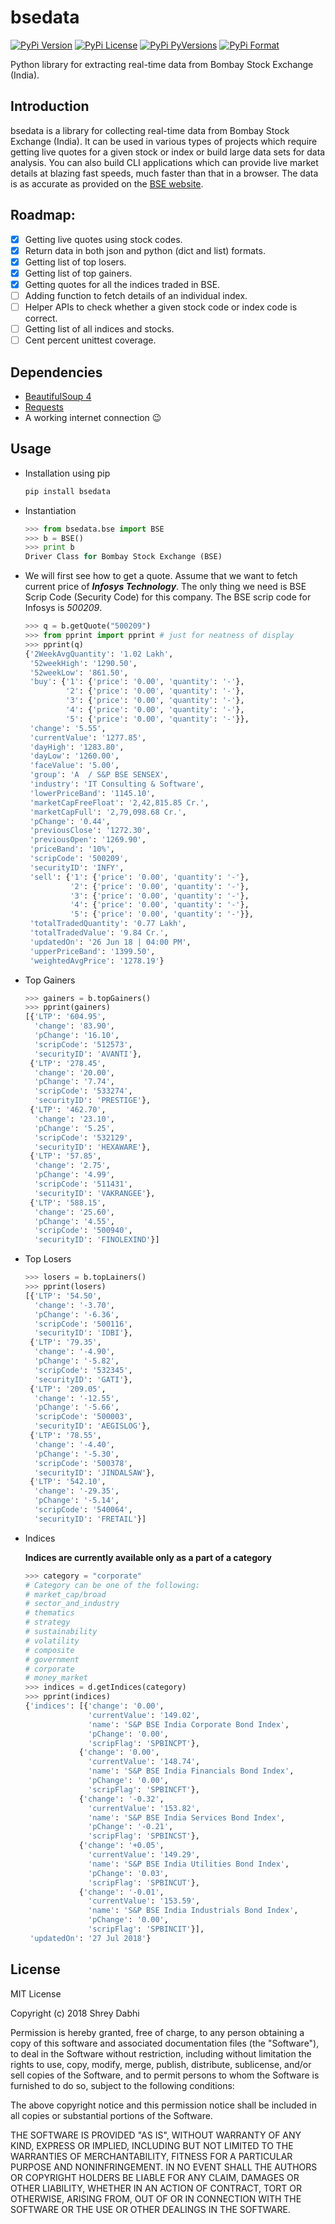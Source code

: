 # bsedata

[![PyPi Version](https://img.shields.io/pypi/v/bsedata.svg)](https://pypi.org/project/bsedata/)
[![PyPi License](https://img.shields.io/pypi/l/bsedata.svg)](https://pypi.org/project/bsedata/)
[![PyPi PyVersions](https://img.shields.io/pypi/pyversions/bsedata.svg)](https://pypi.org/project/bsedata/)
[![PyPi Format](https://img.shields.io/pypi/format/bsedata.svg)](https://pypi.org/project/bsedata/)

Python library for extracting real-time data from Bombay Stock Exchange (India).

## Introduction

bsedata is a library for collecting real-time data from Bombay Stock Exchange (India). It can be used in various types of projects which require getting live quotes for a given stock or index or build large data sets for data analysis. You can also build CLI applications which can provide live market details at blazing fast speeds, much faster than that in a browser. The data is as accurate as provided on the [BSE website](m.bseindia.com).

## Roadmap:

- [x] Getting live quotes using stock codes.
- [x] Return data in both json and python (dict and list) formats.
- [x] Getting list of top losers.
- [x] Getting list of top gainers.
- [x] Getting quotes for all the indices traded in BSE.
- [ ] Adding function to fetch details of an individual index.
- [ ] Helper APIs to check whether a given stock code or index code is correct.
- [ ] Getting list of all indices and stocks.
- [ ] Cent percent unittest coverage.

## Dependencies

 * [BeautifulSoup 4](https://www.crummy.com/software/BeautifulSoup/bs4/doc/)
 * [Requests](http://docs.python-requests.org/en/master/)
 * A working internet connection :wink:

## Usage

 * Installation using pip
    ```bash
    pip install bsedata
    ```
 * Instantiation
    ```python
    >>> from bsedata.bse import BSE
    >>> b = BSE()
    >>> print b
    Driver Class for Bombay Stock Exchange (BSE)
    ```
 * We will first see how to get a quote. Assume that we want to fetch current price of _**Infosys Technology**_. The only thing we need is BSE Scrip Code (Security Code) for this company. The BSE scrip code for Infosys is _500209_.
    ```python
    >>> q = b.getQuote("500209")
    >>> from pprint import pprint # just for neatness of display
    >>> pprint(q)
    {'2WeekAvgQuantity': '1.02 Lakh',
     '52weekHigh': '1290.50',
     '52weekLow': '861.50',
     'buy': {'1': {'price': '0.00', 'quantity': '-'},
             '2': {'price': '0.00', 'quantity': '-'},
             '3': {'price': '0.00', 'quantity': '-'},
             '4': {'price': '0.00', 'quantity': '-'},
             '5': {'price': '0.00', 'quantity': '-'}},
     'change': '5.55',
     'currentValue': '1277.85',
     'dayHigh': '1283.80',
     'dayLow': '1260.00',
     'faceValue': '5.00',
     'group': 'A  / S&P BSE SENSEX',
     'industry': 'IT Consulting & Software',
     'lowerPriceBand': '1145.10',
     'marketCapFreeFloat': '2,42,815.85 Cr.',
     'marketCapFull': '2,79,098.68 Cr.',
     'pChange': '0.44',
     'previousClose': '1272.30',
     'previousOpen': '1269.90',
     'priceBand': '10%',
     'scripCode': '500209',
     'securityID': 'INFY',
     'sell': {'1': {'price': '0.00', 'quantity': '-'},
              '2': {'price': '0.00', 'quantity': '-'},
              '3': {'price': '0.00', 'quantity': '-'},
              '4': {'price': '0.00', 'quantity': '-'},
              '5': {'price': '0.00', 'quantity': '-'}},
     'totalTradedQuantity': '0.77 Lakh',
     'totalTradedValue': '9.84 Cr.',
     'updatedOn': '26 Jun 18 | 04:00 PM',
     'upperPriceBand': '1399.50',
     'weightedAvgPrice': '1278.19'}
    ```
 * Top Gainers
    ```python
    >>> gainers = b.topGainers()
    >>> pprint(gainers)
    [{'LTP': '604.95',
      'change': '83.90',
      'pChange': '16.10',
      'scripCode': '512573',
      'securityID': 'AVANTI'},
     {'LTP': '278.45',
      'change': '20.00',
      'pChange': '7.74',
      'scripCode': '533274',
      'securityID': 'PRESTIGE'},
     {'LTP': '462.70',
      'change': '23.10',
      'pChange': '5.25',
      'scripCode': '532129',
      'securityID': 'HEXAWARE'},
     {'LTP': '57.85',
      'change': '2.75',
      'pChange': '4.99',
      'scripCode': '511431',
      'securityID': 'VAKRANGEE'},
     {'LTP': '588.15',
      'change': '25.60',
      'pChange': '4.55',
      'scripCode': '500940',
      'securityID': 'FINOLEXIND'}]
    ```
 * Top Losers
    ```python
    >>> losers = b.topLainers()
    >>> pprint(losers)
    [{'LTP': '54.50',
      'change': '-3.70',
      'pChange': '-6.36',
      'scripCode': '500116',
      'securityID': 'IDBI'},
     {'LTP': '79.35',
      'change': '-4.90',
      'pChange': '-5.82',
      'scripCode': '532345',
      'securityID': 'GATI'},
     {'LTP': '209.05',
      'change': '-12.55',
      'pChange': '-5.66',
      'scripCode': '500003',
      'securityID': 'AEGISLOG'},
     {'LTP': '78.55',
      'change': '-4.40',
      'pChange': '-5.30',
      'scripCode': '500378',
      'securityID': 'JINDALSAW'},
     {'LTP': '542.10',
      'change': '-29.35',
      'pChange': '-5.14',
      'scripCode': '540064',
      'securityID': 'FRETAIL'}]
    ```
 * Indices

    **Indices are currently available only as a part of a category**
    ```python
    >>> category = "corporate"
    # Category can be one of the following:
    # market_cap/broad
    # sector_and_industry
    # thematics
    # strategy
    # sustainability
    # volatility
    # composite
    # government
    # corporate
    # money_market
    >>> indices = d.getIndices(category)
    >>> pprint(indices)
    {'indices': [{'change': '0.00',
                  'currentValue': '149.02',
                  'name': 'S&P BSE India Corporate Bond Index',
                  'pChange': '0.00',
                  'scripFlag': 'SPBINCPT'},
                {'change': '0.00',
                  'currentValue': '148.74',
                  'name': 'S&P BSE India Financials Bond Index',
                  'pChange': '0.00',
                  'scripFlag': 'SPBINCFT'},
                {'change': '-0.32',
                  'currentValue': '153.82',
                  'name': 'S&P BSE India Services Bond Index',
                  'pChange': '-0.21',
                  'scripFlag': 'SPBINCST'},
                {'change': '+0.05',
                  'currentValue': '149.29',
                  'name': 'S&P BSE India Utilities Bond Index',
                  'pChange': '0.03',
                  'scripFlag': 'SPBINCUT'},
                {'change': '-0.01',
                  'currentValue': '153.59',
                  'name': 'S&P BSE India Industrials Bond Index',
                  'pChange': '0.00',
                  'scripFlag': 'SPBINCIT'}],
     'updatedOn': '27 Jul 2018'}
    ```

## License

MIT License

Copyright (c) 2018 Shrey Dabhi

Permission is hereby granted, free of charge, to any person obtaining a copy
of this software and associated documentation files (the "Software"), to deal
in the Software without restriction, including without limitation the rights
to use, copy, modify, merge, publish, distribute, sublicense, and/or sell
copies of the Software, and to permit persons to whom the Software is
furnished to do so, subject to the following conditions:

The above copyright notice and this permission notice shall be included in all
copies or substantial portions of the Software.

THE SOFTWARE IS PROVIDED "AS IS", WITHOUT WARRANTY OF ANY KIND, EXPRESS OR
IMPLIED, INCLUDING BUT NOT LIMITED TO THE WARRANTIES OF MERCHANTABILITY,
FITNESS FOR A PARTICULAR PURPOSE AND NONINFRINGEMENT. IN NO EVENT SHALL THE
AUTHORS OR COPYRIGHT HOLDERS BE LIABLE FOR ANY CLAIM, DAMAGES OR OTHER
LIABILITY, WHETHER IN AN ACTION OF CONTRACT, TORT OR OTHERWISE, ARISING FROM,
OUT OF OR IN CONNECTION WITH THE SOFTWARE OR THE USE OR OTHER DEALINGS IN THE
SOFTWARE.